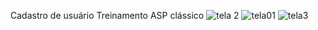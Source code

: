 Cadastro de usuário
Treinamento ASP clássico 
![tela 2](https://user-images.githubusercontent.com/65471750/185648120-ced22183-bdcf-425e-93a9-5e60111b2e41.PNG)
![tela01](https://user-images.githubusercontent.com/65471750/185648123-9dbad78c-fe1e-4b8a-bcce-8845df2a36da.PNG)
![tela3](https://user-images.githubusercontent.com/65471750/185648126-03a7ab20-cf65-4899-ba5e-0da5c3200b57.PNG)
